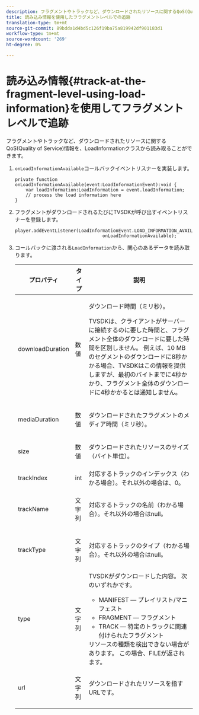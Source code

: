 ```yaml
---
description: フラグメントやトラックなど、ダウンロードされたリソースに関するQoS(Quality of Service)情報を、LoadInformationクラスから読み取ることができます。
title: 読み込み情報を使用したフラグメントレベルでの追跡
translation-type: tm+mt
source-git-commit: 89bdda1d4bd5c126f19ba75a819942df901183d1
workflow-type: tm+mt
source-wordcount: '269'
ht-degree: 0%

---
```



# 読み込み情報{#track-at-the-fragment-level-using-load-information}を使用してフラグメントレベルで追跡

フラグメントやトラックなど、ダウンロードされたリソースに関するQoS(Quality of Service)情報を、LoadInformationクラスから読み取ることができます。

1. `onLoadInformationAvailable`コールバックイベントリスナーを実装します。

   ```
   private function onLoadInformationAvailable(event:LoadInformationEvent):void { 
       var loadInformation:LoadInformation = event.loadInformation; 
       // process the load information here     
   }
   ```

1. フラグメントがダウンロードされるたびにTVSDKが呼び出すイベントリスナーを登録します。

   ```
   player.addEventListener(LoadInformationEvent.LOAD_INFORMATION_AVAILABLE,  
                                    onLoadInformationAvailable);
   ```

1. コールバックに渡される`LoadInformation`から、関心のあるデータを読み取ります。

   <table id="table_75E61A2EB25E435DB631166A7FF64757"> 
   <thead> 
   <tr> 
      <th colname="col01" class="entry"> プロパティ </th> 
      <th colname="col1" class="entry"> タイプ </th> 
      <th colname="col2" class="entry"> 説明 </th> 
   </tr> 
   </thead>
   <tbody> 
   <tr> 
      <td colname="col01"> <span class="codeph"> downloadDuration  </span> </td> 
      <td colname="col1"> <p>数値 </p> </td> 
      <td colname="col2"> <p>ダウンロード時間（ミリ秒）。 </p> <p>TVSDKは、クライアントがサーバーに接続するのに要した時間と、フラグメント全体のダウンロードに要した時間を区別しません。 例えば、10 MBのセグメントのダウンロードに8秒かかる場合、TVSDKはこの情報を提供しますが、最初のバイトまでに4秒かかり、フラグメント全体のダウンロードに4秒かかるとは通知しません。 </p> </td> 
   </tr> 
   <tr> 
      <td colname="col01"> <span class="codeph"> mediaDuration  </span> </td> 
      <td colname="col1"> <p>数値 </p> </td> 
      <td colname="col2"> ダウンロードされたフラグメントのメディア時間（ミリ秒）。 </td> 
   </tr> 
   <tr> 
      <td colname="col01"> <span class="codeph"> size  </span> </td> 
      <td colname="col1"> <p>数値 </p> </td> 
      <td colname="col2"> ダウンロードされたリソースのサイズ（バイト単位）。 </td> 
   </tr> 
   <tr> 
      <td colname="col01"> <span class="codeph"> trackIndex  </span> </td> 
      <td colname="col1"> <p>int </p> </td> 
      <td colname="col2"> 対応するトラックのインデックス（わかる場合）。それ以外の場合は、0。 </td> 
   </tr> 
   <tr> 
      <td colname="col01"> <span class="codeph"> trackName  </span> </td> 
      <td colname="col1"> <p>文字列 </p> </td> 
      <td colname="col2"> 対応するトラックの名前（わかる場合）。それ以外の場合はnull。 </td> 
   </tr> 
   <tr> 
      <td colname="col01"> <span class="codeph"> trackType  </span> </td> 
      <td colname="col1"> <p>文字列 </p> </td> 
      <td colname="col2"> 対応するトラックのタイプ（わかる場合）。それ以外の場合はnull。 </td> 
   </tr> 
   <tr> 
      <td colname="col01"> <span class="codeph"> type  </span> </td> 
      <td colname="col1"> <p>文字列 </p> </td> 
      <td colname="col2"> TVSDKがダウンロードした内容。 次のいずれかです。 
      <ul id="ul_FA02F42D109344F4866073908CA4E835"> 
      <li id="li_0E2D3EBCAB58477FB5EA526C54FACFFB">MANIFEST — プレイリスト/マニフェスト </li> 
      <li id="li_D7894C2F0CB64C909C6398288EA5683A">FRAGMENT — フラグメント </li> 
      <li id="li_4D4FEDB7704C411B80891B5028B0C20E">TRACK — 特定のトラックに関連付けられたフラグメント </li> 
      </ul> リソースの種類を検出できない場合があります。 この場合、FILEが返されます。 </td> 
   </tr> 
   <tr> 
      <td colname="col01"> <span class="codeph"> url  </span> </td> 
      <td colname="col1"> <p>文字列 </p> </td> 
      <td colname="col2"> ダウンロードされたリソースを指すURLです。 </td> 
   </tr> 
   </tbody> 
   </table>
